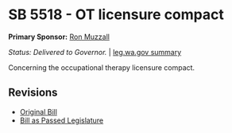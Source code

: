 # SB 5518 - OT licensure compact
**Primary Sponsor:** [Ron Muzzall](/person/leg/muzzall_ro.md)

*Status: Delivered to Governor.* | [leg.wa.gov summary](https://app.leg.wa.gov/billsummary?BillNumber=5518&Year=2021)

Concerning the occupational therapy licensure compact.

## Revisions
* [Original Bill](1/)
* [Bill as Passed Legislature](1/)
